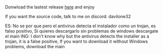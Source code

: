 Donwload the lastest release <a href="https://github.com/Davilone32Oficial/MinecraftLauncher/releases">here</a> and enjoy

If you want the source code, talk to me on discord: davilone32

ES: No se por que pero el antivirus detecta el instalador como un trojan, es falso positivo, Si quieres descargarlo sin problemas de windows descargate el main
ING: I don't know why but the antivirus detects the installer as a trojan, it is a false positive, If you want to download it without Windows problems, download the main
